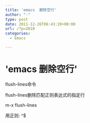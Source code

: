 ```yaml
---
title: 'emacs  删除空行'
author: "-"
type: post
date: 2011-12-26T06:43:20+00:00
url: /?p=2010
categories:
  - Emacs

---
```

# 'emacs  删除空行'
flush-lines命令

flush-lines删除匹配正则表达式的指定行

m-x flush-lines
  
用正则: ^$